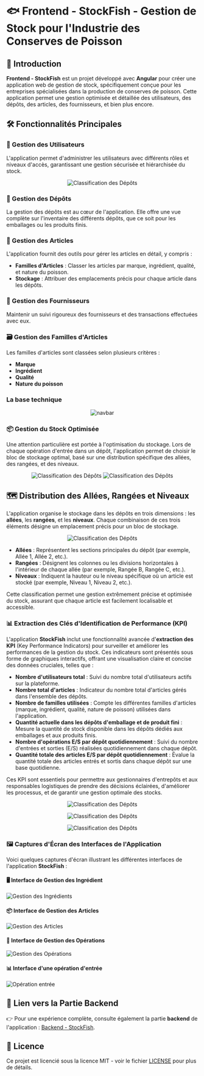 # 🐟 Frontend - StockFish - Gestion de Stock pour l'Industrie des Conserves de Poisson

## 🚀 Introduction

**Frontend - StockFish** est un projet développé avec **Angular** pour créer une application web de gestion de stock, spécifiquement conçue pour les entreprises spécialisées dans la production de conserves de poisson. Cette application permet une gestion optimisée et détaillée des utilisateurs, des dépôts, des articles, des fournisseurs, et bien plus encore.

## 🛠️ Fonctionnalités Principales

### 👥 Gestion des Utilisateurs
L'application permet d'administrer les utilisateurs avec différents rôles et niveaux d'accès, garantissant une gestion sécurisée et hiérarchisée du stock.
<div align=center>
  
  ![Classification des Dépôts](./image/liste-personne.png)
</div>

### 🏢 Gestion des Dépôts
La gestion des dépôts est au cœur de l'application. Elle offre une vue complète sur l'inventaire des différents dépôts, que ce soit pour les emballages ou les produits finis.

### 🛒 Gestion des Articles
L'application fournit des outils pour gérer les articles en détail, y compris :
- **Familles d'Articles** : Classer les articles par marque, ingrédient, qualité, et nature du poisson.
- **Stockage** : Attribuer des emplacements précis pour chaque article dans les dépôts.

### 🔗 Gestion des Fournisseurs
Maintenir un suivi rigoureux des fournisseurs et des transactions effectuées avec eux.

### 🗃️ Gestion des Familles d'Articles
Les familles d'articles sont classées selon plusieurs critères :
- **Marque**
- **Ingrédient**
- **Qualité**
- **Nature du poisson**

### La base technique 
<div align=center>
  
  ![navbar](./image/base-technique.png)
</div>

### 📦 Gestion du Stock Optimisée
Une attention particulière est portée à l'optimisation du stockage. Lors de chaque opération d'entrée dans un dépôt, l'application permet de choisir le bloc de stockage optimal, basé sur une distribution spécifique des allées, des rangées, et des niveaux.
<div align=center>
  
  ![Classification des Dépôts](./image/stock-embalage.png)
  ![Classification des Dépôts](./image/stock-produit-fini.png)
</div>

## 🗺️ Distribution des Allées, Rangées et Niveaux

L'application organise le stockage dans les dépôts en trois dimensions : les **allées**, les **rangées**, et les **niveaux**. Chaque combinaison de ces trois éléments désigne un emplacement précis pour un bloc de stockage.
<div align=center>
  
  ![Classification des Dépôts](./image/Depot-classification.png)
</div>


- **Allées** : Représentent les sections principales du dépôt (par exemple, Allée 1, Allée 2, etc.).
- **Rangées** : Désignent les colonnes ou les divisions horizontales à l'intérieur de chaque allée (par exemple, Rangée B, Rangée C, etc.).
- **Niveaux** : Indiquent la hauteur ou le niveau spécifique où un article est stocké (par exemple, Niveau 1, Niveau 2, etc.).

Cette classification permet une gestion extrêmement précise et optimisée du stock, assurant que chaque article est facilement localisable et accessible.

### 📊 Extraction des Clés d'Identification de Performance (KPI)

L'application **StockFish** inclut une fonctionnalité avancée d'**extraction des KPI** (Key Performance Indicators) pour surveiller et améliorer les performances de la gestion du stock. Ces indicateurs sont présentés sous forme de graphiques interactifs, offrant une visualisation claire et concise des données cruciales, telles que :

- **Nombre d'utilisateurs total** : Suivi du nombre total d'utilisateurs actifs sur la plateforme.
- **Nombre total d'articles** : Indicateur du nombre total d'articles gérés dans l'ensemble des dépôts.
- **Nombre de familles utilisées** : Compte les différentes familles d'articles (marque, ingrédient, qualité, nature de poisson) utilisées dans l'application.
- **Quantité actuelle dans les dépôts d'emballage et de produit fini** : Mesure la quantité de stock disponible dans les dépôts dédiés aux emballages et aux produits finis.
- **Nombre d'opérations E/S par dépôt quotidiennement** : Suivi du nombre d'entrées et sorties (E/S) réalisées quotidiennement dans chaque dépôt.
- **Quantité totale des articles E/S par dépôt quotidiennement** : Évalue la quantité totale des articles entrés et sortis dans chaque dépôt sur une base quotidienne.

Ces KPI sont essentiels pour permettre aux gestionnaires d'entrepôts et aux responsables logistiques de prendre des décisions éclairées, d'améliorer les processus, et de garantir une gestion optimale des stocks.
<div align=center>
  
  ![Classification des Dépôts](./image/kpi-1.png)
</div>
<div align=center>
  
  ![Classification des Dépôts](./image/kpi-2.png)
</div>
<div align=center>
  
  ![Classification des Dépôts](./image/kpi-3.png)
</div>

### 🖼️ Captures d'Écran des Interfaces de l'Application

Voici quelques captures d'écran illustrant les différentes interfaces de l'application **StockFish** :

#### 🖥️ Interface de Gestion des Ingrédient
![Gestion des Ingrédients](./image/Ingredient.png)

#### 📦 Interface de Gestion des Articles
![Gestion des Articles](./image/liste-article.png)

#### 🏢 Interface de Gestion des Opérations
![Gestion des Opérations](./image/liste-operation.png)

#### 📊 Interface d'une opération d'entrée
![Opération entrée](./image/operation.png)



## 🔗 Lien vers la Partie Backend

👉 Pour une expérience complète, consulte également la partie **backend** de l'application : [Backend - StockFish](https://github.com/BiouiAdnane/Backend---StockFish).

## 📝 Licence

Ce projet est licencié sous la licence MIT - voir le fichier [LICENSE](LICENSE) pour plus de détails.

